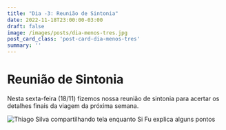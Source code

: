 ```yaml
---
title: "Dia -3: Reunião de Sintonia"
date: 2022-11-18T23:00:00-03:00
draft: false
image: /images/posts/dia-menos-tres.jpg
post_card_class: 'post-card-dia-menos-tres'
summary: ''
---
```



# Reunião de Sintonia

Nesta sexta-feira (18/11) fizemos nossa reunião de sintonia para acertar os detalhes finais da viagem da próxima semana.




 ![Thiago Silva compartilhando tela enquanto Si Fu explica alguns pontos](/images/posts/dia-menos-tres/index.jpg)


